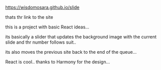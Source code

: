 
https://wisdomosara.github.io/slide

thats thr link to the site



this is a project with basic React ideas...

its basically a slider that updates the background image with the current slide
and thr number follows suit..

its also moves the previous site back to the end of the queue...

React is cool..
thanks to Harmony for the design...

